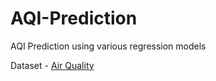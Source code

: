# AQI-Prediction
AQI Prediction using various regression models


Dataset - [Air Quality](https://archive.ics.uci.edu/dataset/360/air+quality)
